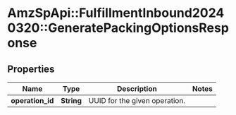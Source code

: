 # AmzSpApi::FulfillmentInbound20240320::GeneratePackingOptionsResponse

## Properties
Name | Type | Description | Notes
------------ | ------------- | ------------- | -------------
**operation_id** | **String** | UUID for the given operation. | 

